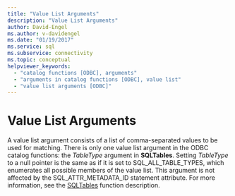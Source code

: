 ```yaml
---
title: "Value List Arguments"
description: "Value List Arguments"
author: David-Engel
ms.author: v-davidengel
ms.date: "01/19/2017"
ms.service: sql
ms.subservice: connectivity
ms.topic: conceptual
helpviewer_keywords:
  - "catalog functions [ODBC], arguments"
  - "arguments in catalog functions [ODBC], value list"
  - "value list arguments [ODBC]"
---
```

# Value List Arguments
A value list argument consists of a list of comma-separated values to be used for matching. There is only one value list argument in the ODBC catalog functions: the *TableType* argument in **SQLTables**. Setting *TableType* to a null pointer is the same as if it is set to SQL_ALL_TABLE_TYPES, which enumerates all possible members of the value list. This argument is not affected by the SQL_ATTR_METADATA_ID statement attribute. For more information, see the [SQLTables](../../../odbc/reference/syntax/sqltables-function.md) function description.
